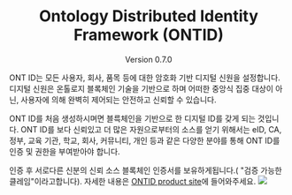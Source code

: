 
<h1 align="center">Ontology Distributed Identity Framework (ONTID) </h1>
<p align="center" class="version">Version 0.7.0 </p>


ONT ID는 모든 사용자, 회사, 품목 등에 대한 암호화 기반 디지털 신원을 설정합니다. 디지털 신원은 온톨로지 블록체인 기술을 기반으로 하며 어떠한 중앙식 집중 대상이 아닌, 사용자에 의해 완벽히 제어되는 안전하고 신뢰할 수 있습니다.

ONT ID를 처음 생성하시며면 블륵체인을 기반으로 한 디지털 ID를 갖게 되는 것입니다. ONT ID를 보다 신뢰있고 더 많은 자원으로부터의 소스를 얻기 위해서는 eID, CA, 정부, 교육 기관, 학교, 회사, 커뮤니티, 개인 등과 같은 다양한 분야를 통해 ONT ID를 인증 및 권한을 부여받아야 합니다.

인증 후 서로다른 신분의 신뢰 소스 블록체인 인증서를 보유하게됩니다.( "검증 가능한 클레임"이라고합니다). 자세한 내용은 [ONTID product site](http://pro-docs.ont.io/#/docs-en/ontid/overview)에 들어와주세요.
![](https://github.com/ontio/ontology-DID/raw/master/images/ontid.jpg)

